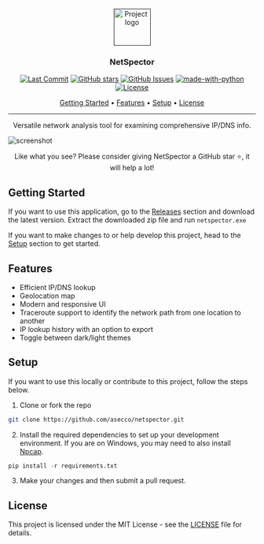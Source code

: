 <p align="center">
  <a href="" rel="noopener">
 <img width=75px height=75px src="https://github.com/asecco/netspector/assets/40510223/f2c8e2a4-c90f-4ce4-9dc3-5a8c4c1dc4cd" alt="Project logo"></a>
</p>

<h3 align="center">NetSpector</h3>

<div align="center">

  [![Last Commit](https://img.shields.io/github/last-commit/asecco/netspector)](https://github.com/asecco/netspector)
  [![GitHub stars](https://img.shields.io/github/stars/asecco/netspector)](https://github.com/asecco/netspector/stargazers)
  [![GitHub Issues](https://img.shields.io/github/issues/asecco/netspector.svg)](https://github.com/asecco/netspector/issues)
  [![made-with-python](https://img.shields.io/badge/Made%20with-Python-1f425f.svg)](https://www.python.org)
  [![License](https://img.shields.io/badge/license-MIT-blue.svg)](/LICENSE)

</div>

<p align="center">
  <a href="#getting-started">Getting Started</a> •
  <a href="#features">Features</a> •
  <a href="#setup">Setup</a> •
  <a href="#license">License</a>
</p>

---

<p align="center"> Versatile network analysis tool for examining comprehensive IP/DNS info.
    <br> 
</p>

![screenshot](https://github.com/asecco/netspector/assets/40510223/32a2885b-5a23-4a76-be82-75f785b3c212)

<p align="center">Like what you see? Please consider giving NetSpector a GitHub star ⭐, it will help a lot!</p>

## Getting Started
If you want to use this application, go to the [Releases](https://github.com/asecco/netspector/releases) section and download the latest version. Extract the downloaded zip file and run ```netspector.exe```

If you want to make changes to or help develop this project, head to the [Setup](#setup) section to get started.

## Features
- Efficient IP/DNS lookup
- Geolocation map
- Modern and responsive UI
- Traceroute support to identify the network path from one location to another
- IP lookup history with an option to export
- Toggle between dark/light themes

## Setup
If you want to use this locally or contribute to this project, follow the steps below.

1. Clone or fork the repo
```sh
git clone https://github.com/asecco/netspector.git
```

2. Install the required dependencies to set up your development environment. If you are on Windows, you may need to also install [Npcap](https://npcap.com/#download).
```py
pip install -r requirements.txt
```

3. Make your changes and then submit a pull request.

## License
This project is licensed under the MIT License - see the [LICENSE](LICENSE) file for details.
